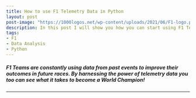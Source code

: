 ```yaml
---
title: How to use F1 Telemetry Data in Python
layout: post
post-image: "https://1000logos.net/wp-content/uploads/2021/06/F1-logo.png"
description: In this post I will show you how you can start using F1 Telemetry Data
tags:
- F1
- Data Analysis
- Python
---
```

##### F1 Teams are constantly using data from past events to improve their outcomes in future races. By harnessing the power of telemetry data you too can see what it takes to become a World Champion!

---
